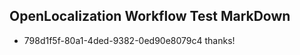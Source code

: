 ## OpenLocalization Workflow Test MarkDown
* 798d1f5f-80a1-4ded-9382-0ed90e8079c4 thanks!

<!--HONumber=Jan17_HO1-->


